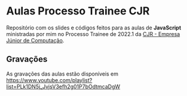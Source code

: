 # Aulas Processo Trainee CJR

Repositório com os slides e códigos feitos para as aulas de **JavaScript** ministradas por mim no Processo Trainee de 2022.1 da [CJR - Empresa Júnior de Computação](https://cjr.org.br).

## Gravações

As gravações das aulas estão disponíveis em https://www.youtube.com/playlist?list=PLk1DN5j_JvjsV3efh2g01P7bOdtmcaDgW

